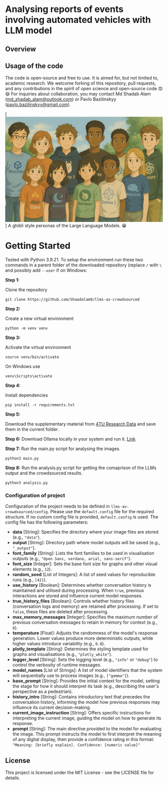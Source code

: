 # Analysing reports of events involving automated vehicles with LLM model


## Overview

## Usage of the code
The code is open-source and free to use. It is aimed for, but not limited to, academic research. We welcome forking of this repository, pull requests, and any contributions in the spirit of open science and open-source code 😍😄 For inquiries about collaboration, you may contact Md Shadab Alam (md_shadab_alam@outlook.com) or Pavlo Bazilinskyy (pavlo.bazilinskyy@gmail.com).

[![LLM models used in the project](figures/LLMs_persons.png)]
A ghibli style personas of the Large Language Models. 😁

# Getting Started
Tested with Python 3.9.21. To setup the environment run these two commands in a parent folder of the downloaded repository (replace `/` with `\` and possibly add `--user` if on Windows:

**Step 1:**

Clone the repository
```command line
git clone https://github.com/Shaadalam9/llms-av-crowdsourced
```

**Step 2:**

Create a new virtual environment
```command line
python -m venv venv
```

**Step 3:**

Activate the virtual environment
```command line
source venv/bin/activate
```

On Windows use
```command line
venv\Scripts\activate
```

**Step 4:**

Install dependencies
```command line
pip install -r requirements.txt
```

**Step 5:**

Download the supplementary material from [4TU Research Data](xxxx) and save them in the current folder.

**Step 6:**
Download Ollama locally in your system and run it. [Link](https://ollama.com/)

**Step 7:**
Run the main.py script for analysing the images.
```command line
python3 main.py
```

**Step 8:**
Run the analysis.py script for getting the comaprison of the LLMs output and the crowdsourced results.
```command line
python3 analysis.py
```


### Configuration of project

Configuration of the project needs to be defined in `llms-av-crowdsourced/config`. Please use the `default.config` file for the required structure. If no custom config file is provided, `default.config` is used. The config file has the following parameters:

- **data** [String]: Specifies the directory where your image files are stored (e.g., `"data"`).
- **output** [String]: Directory path where model outputs will be saved (e.g., `"_output"`).
- **font_family** [String]: Lists the font families to be used in visualisation outputs (e.g., `"Open Sans, verdana, arial, sans-serif"`).
- **font_size** [Integer]: Sets the base font size for graphs and other visual elements (e.g., `12`).
- **random_seed** [List of Integers]: A list of seed values for reproducible runs (e.g., `[42]`).
- **use_history** [Boolean]: Determines whether conversation history is maintained and utilised during processing. When `true`, previous interactions are stored and influence current model responses.
- **true_history_files** [Boolean]: Controls whether history files (conversation logs and memory) are retained after processing. If set to `false`, these files are deleted after processing.
- **max_memory_messages** [Integer]: Specifies the maximum number of previous conversation messages to retain in memory for context (e.g., `6`).
- **temperature** [Float]: Adjusts the randomness of the model's response generation. Lower values produce more deterministic outputs, while higher values introduce variability (e.g., `0.8`).
- **plotly_template** [String]: Determines the styling template used for graphs and visualisations (e.g., `"plotly_white"`).
- **logger_level** [String]: Sets the logging level (e.g., `"info"` or `"debug"`) to control the verbosity of runtime messages.
- **model_names** [List of Strings]: A list of model identifiers that the system will sequentially use to process images (e.g., `["gemma"]`).
- **base_prompt** [String]: Provides the initial context for the model, setting the stage for how it should interpret its task (e.g., describing the user's perspective as a pedestrian).
- **history_intro** [String]: Contains introductory text that precedes the conversation history, informing the model how previous responses may influence its current decision-making.
- **current_image_instruction** [String]: Offers specific instructions for interpreting the current image, guiding the model on how to generate its response.
- **prompt** [String]: The main directive provided to the model for evaluating the image. This prompt instructs the model to first interpret the meaning of any digital display, then provide a confidence rating in this format:  
  `"Meaning: [briefly explain]. Confidence: [numeric value]"`


## License
This project is licensed under the MIT License - see the LICENSE file for details.
